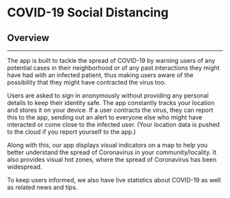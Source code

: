 # COVID-19 Social Distancing

## Overview
___
The app is built to tackle the spread of COVID-19 by warning users of any potential cases in their neighborhood or of any past interactions they might have had with an infected patient, thus making users aware of the possibility that they might have contracted the virus too.

Users are asked to sign in anonymously without providing any personal details to keep their identity safe. The app constantly tracks your location and stores it on your device. If a user contracts the virus, they can report this to the app, sending out an alert to everyone else who might have interacted or come close to the infected user. (Your location data is pushed to the cloud if you report yourself to the app.)

Along with this, our app displays visual indicators on a map to help you better understand the spread of Coronavirus in your community/locality. It also provides visual hot zones, where the spread of Coronavirus has been widespread.

To keep users informed, we also have live statistics about COVID-19 as well as related news and tips.

